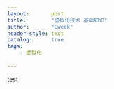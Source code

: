```yaml
---
layout:       post
title:        "虚拟化技术 基础知识"
author:       "Gweek"
header-style: text
catalog:      true
tags:
    - 虚拟化
    
---
```


test

